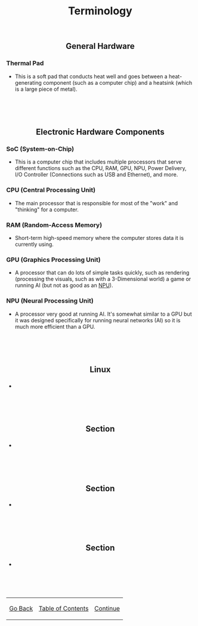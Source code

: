[thermal pad]: /more/terminology.md#thermal-pad "Soft pad that conducts heat away from computer chips."
[soc]: /more/terminology.md#soc-system-on-chip "System-on-Chip: includes multiple processors with different functions in a single chip."
[cpu]: /more/terminology.md#cpu-central-processing-unit "Central Processing Unit: main computing chip, the brains."
[ram]: /more/terminology.md#ram-random-access-memory "Random-Access Memory: stores data the computer is currently working on."
[gpu]: /more/terminology.md#gpu-graphics-processing-unit "Graphics Processing Unit: processes visual tasks, like games."
[npu]: /more/terminology.md#npu-neural-processing-unit "Neural Processing Unit: processes neural networks (AI)"

<h1 align=center>Terminology</h1>

<br>

<h2 align=center>General Hardware</h2>

<h3>Thermal Pad</h3>

- This is a soft pad that conducts heat well and goes between a heat-generating component (such as a computer chip) and a heatsink (which is a large piece of metal).

<br><br><br>

<h2 align=center>Electronic Hardware Components</h2>

<h3>SoC (System-on-Chip)</h3>

- This is a computer chip that includes multiple processors that serve different functions such as the CPU, RAM, GPU, NPU, Power Delivery, I/O Controller (Connections such as USB and Ethernet), and more.


<h3>CPU (Central Processing Unit)</h3>

- The main processor that is responsible for most of the "work" and "thinking" for a computer.


<h3>RAM (Random-Access Memory)</h3>

- Short-term high-speed memory where the computer stores data it is currently using.


<h3>GPU (Graphics Processing Unit)</h3>

- A processor that can do lots of simple tasks quickly, such as rendering (processing the visuals, such as with a 3-Dimensional world) a game or running AI (but not as good as an [NPU]).


<h3>NPU (Neural Processing Unit)</h3>

- A processor very good at running AI. It's somewhat similar to a GPU but it was designed specifically for running neural networks (AI) so it is much more efficient than a GPU.


<br><br><br>

<h2 align=center>Linux</h2>

<h3></h3>

- 

<br><br><br>

<h2 align=center>Section</h2>

<h3></h3>

- 

<br><br><br>

<h2 align=center>Section</h2>

<h3></h3>

- 

<br><br><br>

<h2 align=center>Section</h2>

<h3></h3>

- 

<br><br><br>

<table align=center>
    <tr>
        <td>

[Go Back](/README.md)
        </td>
        <td>
[Table of Contents](/README.md)
        </td>
        <td>
[Continue](/README.md)
        </td>
    </tr>
</table>
